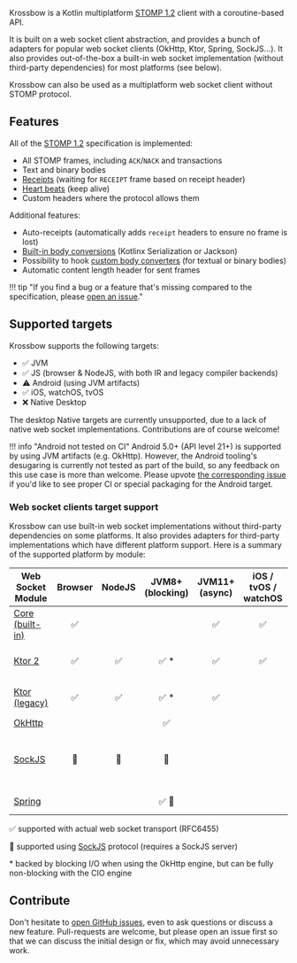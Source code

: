 Krossbow is a Kotlin multiplatform [STOMP 1.2](https://stomp.github.io/index.html) client with a coroutine-based API.

It is built on a web socket client abstraction, and provides a bunch of adapters for popular web socket clients
(OkHttp, Ktor, Spring, SockJS...).
It also provides out-of-the-box a built-in web socket implementation (without third-party dependencies) for most platforms (see below).

Krossbow can also be used as a multiplatform web socket client without STOMP protocol.

## Features

All of the [STOMP 1.2](https://stomp.github.io/index.html) specification is implemented:

- All STOMP frames, including `ACK`/`NACK` and transactions
- Text and binary bodies
- [Receipts](stomp/advanced-features.md#receipts-suspension) (waiting for `RECEIPT` frame based on receipt header)
- [Heart beats](stomp/advanced-features.md#heart-beats) (keep alive)
- Custom headers where the protocol allows them

Additional features:

- Auto-receipts (automatically adds `receipt` headers to ensure no frame is lost)
- [Built-in body conversions](stomp/basics.md#using-body-conversions) (Kotlinx Serialization or Jackson)
- Possibility to hook [custom body converters](stomp/conversions/custom.md) (for textual or binary bodies)
- Automatic content length header for sent frames

!!! tip "If you find a bug or a feature that's missing compared to the specification, please [open an issue](https://github.com/joffrey-bion/krossbow/issues)."

## Supported targets

Krossbow supports the following targets:

* :white_check_mark: JVM
* :white_check_mark: JS (browser & NodeJS, with both IR and legacy compiler backends)
* :warning: Android (using JVM artifacts)
* :white_check_mark: iOS, watchOS, tvOS
* :x: Native Desktop

The desktop Native targets are currently unsupported, due to a lack of native web socket implementations.
Contributions are of course welcome!

!!! info "Android not tested on CI"
    Android 5.0+ (API level 21+) is supported by using JVM artifacts (e.g. OkHttp).
    However, the Android tooling's desugaring is currently not tested as part of the build, so any feedback on this use
    case is more than welcome.
    Please upvote [the corresponding issue](https://github.com/joffrey-bion/krossbow/issues/49) if you'd like to see
    proper CI or special packaging for the Android target.

### Web socket clients target support

Krossbow can use built-in web socket implementations without third-party dependencies on some platforms.
It also provides adapters for third-party implementations which have different platform support.
Here is a summary of the supported platform by module:

| Web Socket Module                      |        Browser         |         NodeJS         |             JVM8+ (blocking)              |   JVM11+ (async)   | iOS / tvOS / watchOS | Transitive dependencies                                                                                                                                                                                         |
|----------------------------------------|:----------------------:|:----------------------:|:-----------------------------------------:|:------------------:|:--------------------:|-----------------------------------------------------------------------------------------------------------------------------------------------------------------------------------------------------------------|
| [Core<br>(built-in)](./websocket/core) |   :white_check_mark:   |                        |                                           | :white_check_mark: |  :white_check_mark:  | None                                                                                                                                                                                                            |
| [Ktor 2](./websocket/ktor)             |   :white_check_mark:   |   :white_check_mark:   |           :white_check_mark: \*           | :white_check_mark: |  :white_check_mark:  | [Ktor](https://ktor.io/clients/websockets.html), and the relevant [Ktor engine(s)](https://ktor.io/clients/http-client/engines.html)                                                                            |
| [Ktor (legacy)](./websocket/ktor)      |   :white_check_mark:   |   :white_check_mark:   |           :white_check_mark: \*           | :white_check_mark: |                      | [Ktor](https://ktor.io/clients/websockets.html), and the relevant [Ktor engine(s)](https://ktor.io/clients/http-client/engines.html)                                                                            |
| [OkHttp](./websocket/okhttp)           |                        |                        |            :white_check_mark:             |                    |                      | [OkHttp](https://square.github.io/okhttp/)                                                                                                                                                                      |
| [SockJS](./websocket/sockjs)           | :large_orange_diamond: | :large_orange_diamond: |          :large_orange_diamond:           |                    |                      | [sockjs-client](https://github.com/sockjs/sockjs-client) (on JS), [Spring websocket](https://docs.spring.io/spring-framework/docs/5.0.0.BUILD-SNAPSHOT/spring-framework-reference/html/websocket.html) (on JVM) |
| [Spring](./websocket/spring)           |                        |                        | :white_check_mark: :large_orange_diamond: |                    |                      | [Spring websocket](https://docs.spring.io/spring-framework/docs/5.0.0.BUILD-SNAPSHOT/spring-framework-reference/html/websocket.html)                                                                            |

:white_check_mark: supported with actual web socket transport (RFC6455)

:large_orange_diamond: supported using [SockJS](https://github.com/sockjs/sockjs-client) protocol (requires a SockJS server)

\* backed by blocking I/O when using the OkHttp engine, but can be fully non-blocking with the CIO engine

## Contribute

Don't hesitate to [open GitHub issues](https://github.com/joffrey-bion/krossbow/issues), even to ask questions or discuss a new feature.
Pull-requests are welcome, but please open an issue first so that we can discuss the initial design or fix, which may avoid unnecessary work.
